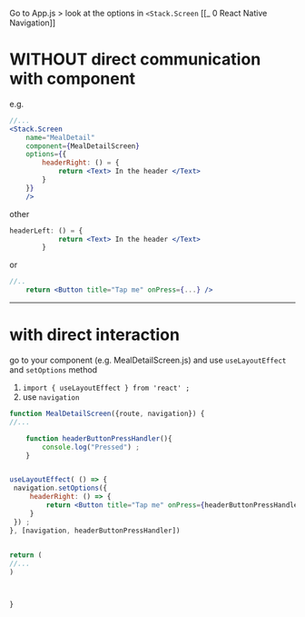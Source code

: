 Go to App.js > look at the options in `<Stack.Screen`
[[_ 0 React Native Navigation]]


# WITHOUT direct communication with component
e.g.

```jsx
//...
<Stack.Screen
	name="MealDetail"
	component={MealDetailScreen}
	options={{
		headerRight: () = {
			return <Text> In the header </Text>
		}
	}}
	/>
```


other
```jsx
headerLeft: () = {
			return <Text> In the header </Text>
		}
```

or
```jsx
//..
	return <Button title="Tap me" onPress={...} />
```


-------------
# with direct interaction
go to your component (e.g. MealDetailScreen.js) and use `useLayoutEffect` and `setOptions` method

1. `import { useLayoutEffect } from 'react' ;`
2. use `navigation`
```jsx
function MealDetailScreen({route, navigation}) {
//...

	function headerButtonPressHandler(){
		console.log("Pressed") ;
	}


useLayoutEffect( () => {
 navigation.setOptions({
	 headerRight: () => {
		 return <Button title="Tap me" onPress={headerButtonPressHandler}/>
	 }
 }) ;
}, [navigation, headerButtonPressHandler])
	

return (
//...
)



}
```










